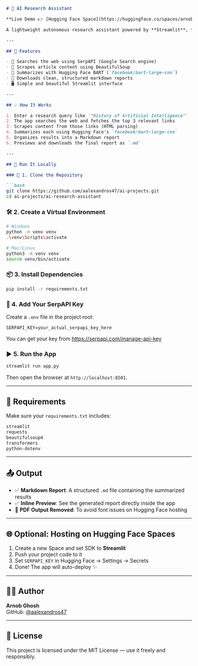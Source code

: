 ```markdown
# 🧠 AI Research Assistant

**Live Demo 👉 [Hugging Face Space](https://huggingface.co/spaces/arnob47/ai-research-assistant)**

A lightweight autonomous research assistant powered by **Streamlit**, **Hugging Face Transformers**, **SerpAPI**, and **BeautifulSoup**. It searches the web for relevant articles, scrapes them, summarizes the content using NLP, and generates a downloadable research report in Markdown format.

---

## 🚀 Features

- 🔎 Searches the web using SerpAPI (Google Search engine)
- 🧽 Scrapes article content using BeautifulSoup
- 🤖 Summarizes with Hugging Face BART (`facebook/bart-large-cnn`)
- 📄 Downloads clean, structured markdown reports
- 🖥️ Simple and beautiful Streamlit interface

---

## 💡 How It Works

1. Enter a research query like `"History of Artificial Intelligence"`
2. The app searches the web and fetches the top 3 relevant links
3. Scrapes content from those links (HTML parsing)
4. Summarizes each using Hugging Face's `facebook/bart-large-cnn`
5. Organizes results into a Markdown report
6. Previews and downloads the final report as `.md`

---

## 🧪 Run It Locally

### 🔁 1. Clone the Repository

```bash
git clone https://github.com/aalexandros47/ai-projects.git
cd ai-projects/ai-research-assistant
```

### 🛠️ 2. Create a Virtual Environment

```bash
# Windows
python -m venv venv
.\venv\Scripts\activate

# Mac/Linux
python3 -m venv venv
source venv/bin/activate
```

### 📦 3. Install Dependencies

```bash
pip install -r requirements.txt
```

### 🔑 4. Add Your SerpAPI Key

Create a `.env` file in the project root:

```env
SERPAPI_KEY=your_actual_serpapi_key_here
```

You can get your key from https://serpapi.com/manage-api-key

### ▶️ 5. Run the App

```bash
streamlit run app.py
```

Then open the browser at `http://localhost:8501`.

---

## 📝 Requirements

Make sure your `requirements.txt` includes:

```txt
streamlit
requests
beautifulsoup4
transformers
python-dotenv
```

---

## 📤 Output

- ✅ **Markdown Report**: A structured `.md` file containing the summarized results
- ✅ **Inline Preview**: See the generated report directly inside the app
- 🚫 **PDF Output Removed**: To avoid font issues on Hugging Face hosting

---

## 🌐 Optional: Hosting on Hugging Face Spaces

1. Create a new Space and set SDK to **Streamlit**
2. Push your project code to it
3. Set `SERPAPI_KEY` in Hugging Face → Settings → Secrets
4. Done! The app will auto-deploy ✨

---

## 👨‍💻 Author

**Arnob Ghosh**  
GitHub: [@aalexandros47](https://github.com/aalexandros47)

---

## 📜 License

This project is licensed under the MIT License — use it freely and responsibly.
```

